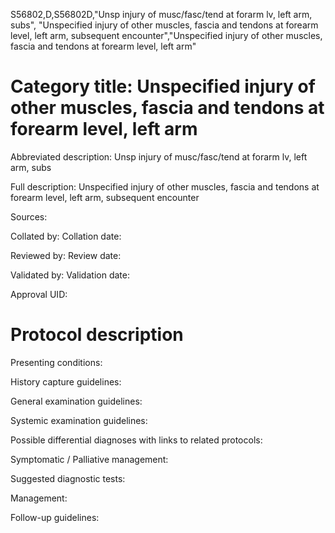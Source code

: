 S56802,D,S56802D,"Unsp injury of musc/fasc/tend at forarm lv, left arm, subs", "Unspecified injury of other muscles, fascia and tendons at forearm level, left arm, subsequent encounter","Unspecified injury of other muscles, fascia and tendons at forearm level, left arm"
# Category title: Unspecified injury of other muscles, fascia and tendons at forearm level, left arm

Abbreviated description: Unsp injury of musc/fasc/tend at forarm lv, left arm, subs

Full description: Unspecified injury of other muscles, fascia and tendons at forearm level, left arm, subsequent encounter

Sources:

Collated by:
Collation date:

Reviewed by:
Review date:

Validated by:
Validation date:

Approval UID:

# Protocol description

Presenting conditions:

History capture guidelines:

General examination guidelines:

Systemic examination guidelines:

Possible differential diagnoses with links to related protocols:

Symptomatic / Palliative management:

Suggested diagnostic tests:

Management:

Follow-up guidelines:
